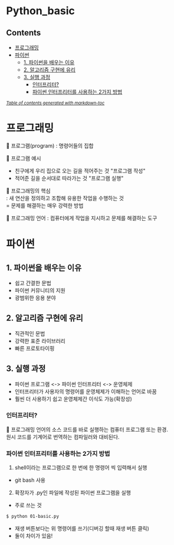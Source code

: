 # Python_basic
## Contents
- [프로그래밍](#-----)
- [파이썬](#---)
  * [1. 파이썬을 배우는 이유](#1------------)
  * [2. 알고리즘 구현에 유리](#2------------)
  * [3. 실행 과정](#3------)
    + [인터프리터?](#------)
    + [파이썬 인터프리터를 사용하는 2가지 방법](#----------------2-----)

<small><i><a href='http://ecotrust-canada.github.io/markdown-toc/'>Table of contents generated with markdown-toc</a></i></small>


# 프로그래밍
📍 프로그램(program) : 명령어들의 집합  

📃 프로그램 예시
- 친구에게 우리 집으로 오는 길을 적어주는 것 "프로그램 작성"
- 적어준 길을 순서대로 따라가는 것 "프로그램 실행"

📌 프로그래밍의 핵심  
: 새 연산을 정의하고 조합해 유용한 작업을 수행하는 것  
= 문제를 해결하는 매우 강력한 방법

📍 프로그래밍 언어 : 컴퓨터에게 작업을 지시하고 문제를 해결하는 도구


# 파이썬
## 1. 파이썬을 배우는 이유
- 쉽고 간결한 문법
- 파이썬 커뮤니티의 지원
- 광범위한 응용 분야

## 2. 알고리즘 구현에 유리
- 직관적인 문법
- 강력한 표준 라이브러리
- 빠른 프로토타이핑

## 3. 실행 과정
- 파이썬 프로그램 <-> 파이썬 인터프리터 <-> 운영체제
- 인터프리터가 사용자의 명령어를 운영체제가 이해하는 언어로 바꿈
- 훨씬 더 사용하기 쉽고 운영체제간 이식도 가능(확장성)

### 인터프리터?
📍 프로그래밍 언어의 소스 코드를 바로 실행하는 컴퓨터 프로그램 또는 환경.  
원시 코드를 기계어로 번역하는 컴파일러와 대비된다.

### 파이썬 인터프리터를 사용하는 2가지 방법
1. shell이라는 프로그램으로 한 번에 한 명령어 씩 입력해서 실행
  - git bash 사용
2. 확장자가 .py인 파일에 작성된 파이썬 프로그램을 실행
  - 주로 쓰는 것
  
  ```bash
  $ python 01-basic.py
  ```
  - 재생 버튼보다는 위 명령어를 쓰기(디버깅 할때 재생 버튼 클릭)
  - 둘이 차이가 있음!